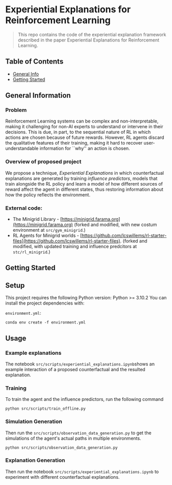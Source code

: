 # Experiential Explanations for Reinforcement Learning 
> This repo contains the code of the experiential explanation framework described in the paper 
Experiential Explanations for  Reinforcement Learning. 

## Table of Contents
* [General Info](#general-information)
* [Getting Started](#getting-started)


## General Information
### Problem 
Reinforcement Learning systems can be complex and non-interpretable, making it challenging for non-AI experts to understand or intervene in their decisions. This is due, in part, to the sequential nature of RL in which actions are chosen because of future rewards. However, RL agents discard the qualitative features of their training, making it hard to recover user-understandable information for ``why'' an action is chosen.

### Overview of proposed project
We propose a technique, <em> Experiential Explanations</em> in which counterfactual explanations are generated by training <em> influence predictors</em>, models that train alongside the RL policy and learn a model of how different sources of reward affect the agent in different states, thus restoring information about how the policy reflects the environment.

### External code: 
- The Minigrid Library - [https://minigrid.farama.org](https://minigrid.farama.org) (forked and modified, with new costum environment at ```src/gym_minigrid```.)
- RL Agents for Minigrid worlds - [https://github.com/lcswillems/rl-starter-files](https://github.com/lcswillems/rl-starter-files). (forked and modified, with updated training and influence predcitors at ```stc/rl_minigrid```.)

## Getting Started
## Setup
This project requires the following Python version:
Python >= 3.10.2
You can install the project dependencies with:

```environment.yml```: 
```
conda env create -f environment.yml
```

## Usage
### Example explanations
The notebook ```src/scripts/experiential_explanations.ipynb```shows an example interaction of a proposed counterfactual and the resulted explanation. 

### Training 
To train the agent and the influence predictors, run the following command
```
python src/scripts/train_offline.py 
```

### Simulation Generation
Then run the ```src/scripts/observation_data_generation.py``` to get the simulations of the agent's actual paths in multiple environments.
```
python src/scripts/observation_data_generation.py
```
### Explanation Generation
Then run the notebook ```src/scripts/experiential_explanations.ipynb``` to experiment with different counterfactual explanations. 



